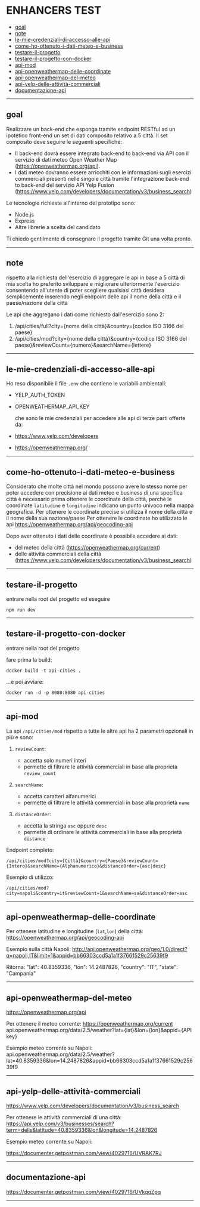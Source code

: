 # ENHANCERS TEST
- [goal](#goal)
- [note](#note)
- [le-mie-credenziali-di-accesso-alle-api](#le-mie-credenziali-di-accesso-alle-api)
- [come-ho-ottenuto-i-dati-meteo-e-business](#come-ho-ottenuto-i-dati-meteo-e-business)
- [testare-il-progetto](#testare-il-progetto)
- [testare-il-progetto-con-docker](#testare-il-progetto-con-docker)
- [api-mod](#api-mod)
- [api-openweathermap-delle-coordinate](#api-openweathermap-delle-coordinate)
- [api-openweathermap-del-meteo](#api-openweathermap-del-meteo)
- [api-yelp-delle-attività-commerciali](#api-yelp-delle-attività-commerciali)
- [documentazione-api](#documentazione-api)

---
## goal
Realizzare un back-end che esponga tramite endpoint RESTful ad un ipotetico front-end un
set di dati composito relativo a 5 città.
Il set composito deve seguire le seguenti specifiche:

- Il back-end dovrà essere integrato back-end to back-end via API con il servizio di dati
  meteo Open Weather Map (https://openweathermap.org/api).
- I dati meteo dovranno essere arricchiti con le informazioni sugli esercizi commerciali
  presenti nelle singole città tramite l'integrazione back-end to back-end del
  servizio API Yelp Fusion (https://www.yelp.com/developers/documentation/v3/business_search)

Le tecnologie richieste all'interno del prototipo sono:
- Node.js
- Express
- Altre librerie a scelta del candidato

Ti chiedo gentilmente di consegnare il progetto tramite Git una volta pronto.


---
## note
rispetto alla richiesta dell'esercizio di aggregare le api in base
a 5 città di mia scelta
ho preferito sviluppare e migliorare ulteriormente l'esercizio
consentendo all'utente di poter scegliere qualsiasi città desidera
semplicemente inserendo negli endpoint delle api il
nome della città e il paese/nazione della città

Le api che aggregano i dati come richiesto dall'esercizio sono 2:

1. /api/cities/full?city={nome della città}&country={codice ISO 3166 del paese}
2. /api/cities/mod?city={nome della città}&country={codice ISO 3166 del paese}&reviewCount={numero}&searchName={lettere}


---
## le-mie-credenziali-di-accesso-alle-api
Ho reso disponibile il file `.env` che contiene
le variabili ambientali:

- YELP_AUTH_TOKEN
- OPENWEATHERMAP_API_KEY

  che sono le mie credenziali per accedere alle
  api di terze parti offerte da:

- https://www.yelp.com/developers
- https://openweathermap.org/


---
## come-ho-ottenuto-i-dati-meteo-e-business
Considerato che molte città nel mondo possono avere lo stesso nome per
poter accedere con precisione ai dati meteo e business di una specifica città
è necessario prima ottenere le coordinate della città, perchè
le coordinate `latitudine` e `longitudine` indicano un punto univoco
nella mappa geografica.
Per ottenere le coordinate precise si utilizza il nome della città e
il nome della sua nazione/paese
Per ottenere le coordinate ho utilizzato le api https://openweathermap.org/api/geocoding-api

Dopo aver ottenuto i dati delle coordinate è possibile accedere ai dati:

- del meteo della città (https://openweathermap.org/current)
- delle attività commerciali della città (https://www.yelp.com/developers/documentation/v3/business_search)


---
## testare-il-progetto
entrare nella root del progetto
ed eseguire

```
npm run dev
```


---
## testare-il-progetto-con-docker
entrare nella root del progetto

fare prima la build:

```
docker build -t api-cities .
```

...e poi avviare:

```
docker run -d -p 8080:8080 api-cities
```


---
## api-mod
La api `/api/cities/mod`
rispetto a tutte le altre api ha 2 parametri opzionali in più e sono:

1. `reviewCount`:
   - accetta solo numeri interi
   - permette di filtrare le attività commerciali in base alla proprietà `review_count`

2. `searchName`:
   - accetta caratteri alfanumerici
   - permette di filtrare le attività commerciali in base alla proprietà `name`

3. `distanceOrder`:
   - accetta la stringa `asc` oppure `desc`
   - permette di ordinare le attività commerciali in base alla proprietà `distance`


Endpoint completo:
```
/api/cities/mod?city={Città}&country={Paese}&reviewCount={Intero}&searchName={Alphanumerico}&distanceOrder={asc|desc}
```


Esempio di utilizzo:
```
/api/cities/mod?city=napoli&country=it&reviewCount=1&searchName=sa&distanceOrder=asc
```


---
## api-openweathermap-delle-coordinate
Per ottenere latitudine e longitudine (`lat`,`lon`) della città:
https://openweathermap.org/api/geocoding-api

Esempio sulla città Napoli:
http://api.openweathermap.org/geo/1.0/direct?q=napoli,IT&limit=1&appid=bb66303ccd5a1a1f37661529c25639f9

Ritorna:
"lat": 40.8359336,
"lon": 14.2487826,
"country": "IT",
"state": "Campania"


---
## api-openweathermap-del-meteo
https://openweathermap.org/api

Per ottenere il meteo corrente:
https://openweathermap.org/current
api.openweathermap.org/data/2.5/weather?lat={lat}&lon={lon}&appid={API key}

Esempio meteo corrente su Napoli:
api.openweathermap.org/data/2.5/weather?lat=40.8359336&lon=14.2487826&appid=bb66303ccd5a1a1f37661529c25639f9


---
## api-yelp-delle-attività-commerciali
https://www.yelp.com/developers/documentation/v3/business_search

Per ottenere le attività commerciali di una città:
https://api.yelp.com/v3/businesses/search?term=delis&latitude=40.8359336&lon&longitude=14.2487826

Esempio meteo corrente su Napoli:

https://documenter.getpostman.com/view/4029716/UVRAK7RJ


---
## documentazione-api
https://documenter.getpostman.com/view/4029716/UVkqqZpq


---
